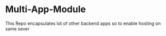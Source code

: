 # Multi-App-Module
This Repo encapsulates lot of other backend apps so to enable hosting on same sever
